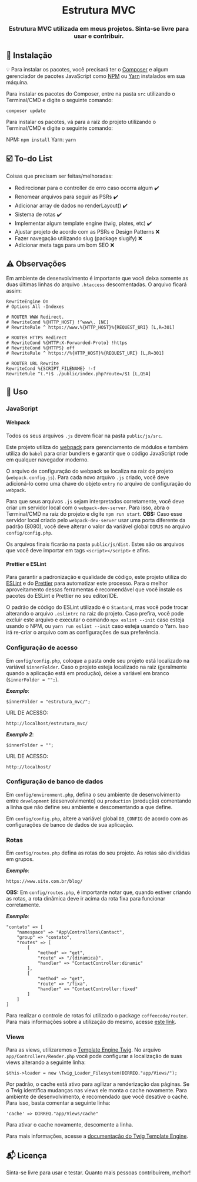 
<h1 align="center">
  Estrutura MVC
</h1>

<h3 align="center">
  Estrutura MVC utilizada em meus projetos. Sinta-se livre para usar e contribuir.
</h3> 

## :rocket: Instalação

:bulb: Para instalar os pacotes, você precisará ter o [Composer](https://getcomposer.org/) e algum gerenciador de pacotes JavaScript como [NPM](https://www.npmjs.com/) ou [Yarn](https://yarnpkg.com/lang/en/) instalados em sua máquina.

Para instalar os pacotes do Composer, entre na pasta `src` utilizando o Terminal/CMD e digite o seguinte comando:

```
composer update
```

Para instalar os pacotes, vá para a raiz do projeto utilizando o Terminal/CMD e digite o seguinte comando:

NPM: `npm install`
Yarn: `yarn`

## :ballot_box_with_check: To-do List

Coisas que precisam ser feitas/melhoradas:
  - Redirecionar para o controller de erro caso ocorra algum :heavy_check_mark:
  - Renomear arquivos para seguir as PSRs :heavy_check_mark:
  - Adicionar array de dados no renderLayout() :heavy_check_mark:
  - Sistema de rotas :heavy_check_mark:
  - Implementar algum template engine (twig, plates, etc) :heavy_check_mark:
  - Ajustar projeto de acordo com as PSRs e Design Patterns :x:
  - Fazer navegação utilizando slug (package slugify) :x:
  - Adicionar meta tags para um bom SEO :x:

## :warning: Observações

Em ambiente de desenvolvimento é importante que você deixa somente as duas últimas linhas do arquivo `.htaccess` descomentadas. O arquivo ficará assim:

```
RewriteEngine On
# Options All -Indexes

# ROUTER WWW Redirect.
# RewriteCond %{HTTP_HOST} !^www\. [NC]
# RewriteRule ^ https://www.%{HTTP_HOST}%{REQUEST_URI} [L,R=301]

# ROUTER HTTPS Redirect
# RewriteCond %{HTTP:X-Forwarded-Proto} !https
# RewriteCond %{HTTPS} off
# RewriteRule ^ https://%{HTTP_HOST}%{REQUEST_URI} [L,R=301]

# ROUTER URL Rewrite
RewriteCond %{SCRIPT_FILENAME} !-f
RewriteRule ^(.*)$ ./public/index.php?route=/$1 [L,QSA]
```

## :wrench: Uso

### JavaScript

#### Webpack

Todos os seus arquivos `.js` devem ficar na pasta `public/js/src`.

Este projeto utiliza do [webpack](https://webpack.js.org/) para gerenciamento de módulos e também utiliza do `babel` para criar bundlers e garantir que o código JavaScript rode em qualquer navegador moderno.

O arquivo de configuração do webpack se localiza na raiz do projeto (`webpack.config.js`). Para cada novo arquivo `.js` criado, você deve adicioná-lo como uma chave do objeto `entry` no arquivo de configuração do `webpack`.

Para que seus arquivos `.js` sejam interpretados corretamente, você deve criar um servidor local com o `webpack-dev-server`. Para isso, abra o Terminal/CMD na raiz do projeto e digite `npm run start`.
**OBS:** Caso esse servidor local criado pelo `webpack-dev-server` usar uma porta diferente da padrão (8080), você deve alterar o valor da variável global `DIRJS` no arquivo `config/config.php`. 

Os arquivos finais ficarão na pasta `public/js/dist`. Estes são os arquivos que você deve importar em tags `<script></script>` e afins.

#### Prettier e ESLint

Para garantir a padronização e qualidade de código, este projeto utiliza do [ESLint](https://eslint.org/) e do [Prettier](https://prettier.io/) para automatizar este processo. Para o melhor aproveitamento dessas ferramentas é recomendável que você instale os pacotes do ESLint e Prettier no seu editor/IDE.

O padrão de código do ESLint utilizado é o `Stantard`, mas você pode trocar alterando o arquivo `.eslintrc` na raiz do projeto. Caso prefira, você pode excluir este arquivo e executar o comando `npx eslint --init` caso esteja usando o NPM, ou `yarn run eslint --init` caso esteja usando o Yarn. Isso irá re-criar o arquivo com as configurações de sua preferência.

### Configuração de acesso

Em `config/config.php`, coloque a pasta onde seu projeto está localizado na variável `$innerFolder`. Caso o projeto esteja localizado na raiz (geralmente quando a aplicação está em produção), deixe a variável em branco (`$innerFolder = "";`).


_**Exemplo**_:

```
$innerFolder = "estrutura_mvc/";
```

URL DE ACESSO:

```
http://localhost/estrutura_mvc/
```

_**Exemplo 2**_:

```
$innerFolder = "";
```

URL DE ACESSO:

```
http://localhost/
```

### Configuração de banco de dados

Em `config/environment.php`, defina o seu ambiente de desenvolvimento entre `development` (desenvolvimento) ou `production` (produção) comentando a linha que não define seu ambiente e descomentando a que define.

Em `config/config.php`, altere a variável global `DB_CONFIG` de acordo com as configurações de banco de dados de sua aplicação.

### Rotas

Em `config/routes.php` defina as rotas do seu projeto. As rotas são divididas em grupos.

_**Exemplo**_:

```
https://www.site.com.br/blog/
```

**OBS:** Em `config/routes.php`, é importante notar que, quando estiver criando as rotas, a rota dinâmica deve ir acima da rota fixa para funcionar corretamente.

_**Exemplo**_:

```
"contato" => [
    "namespace" => "App\Controllers\Contact",
    "group" => "contato",
    "routes" => [
        [
            "method" => "get",
            "route" => "/{dinamica}",
            "handler" => "ContactController:dinamic"
        ],
        [
            "method" => "get",
            "route" => "/fixa",
            "handler" => "ContactController:fixed"
        ]
    ]
]
```

Para realizar o controle de rotas foi utilizado o package `coffeecode/router`. Para mais informações sobre a utilização do mesmo, acesse [este link](https://packagist.org/packages/coffeecode/router).

### Views

Para as views, utilizaremos o [Template Engine Twig](https://twig.symfony.com/). No arquivo `app/Controllers/Render.php` você pode configurar a localização de suas views alterando a seguinte linha:

```
$this->loader = new \Twig_Loader_Filesystem(DIRREQ."app/Views/");
```

Por padrão, o cache está ativo para agilizar a renderização das páginas. Se o Twig identifica mudanças nas views ele monta o cache novamente. Para ambiente de desenvolvimento, é recomendado que você desative o cache. Para isso, basta comentar a seguinte linha:

```
'cache' => DIRREQ."app/Views/cache"
```

Para ativar o cache novamente, descomente a linha.

Para mais informações, acesse a [documentação do Twig Template Engine](https://twig.symfony.com/doc/2.x/).

## :mailbox_with_mail: Licença

Sinta-se livre para usar e testar. Quanto mais pessoas contribuírem, melhor!
